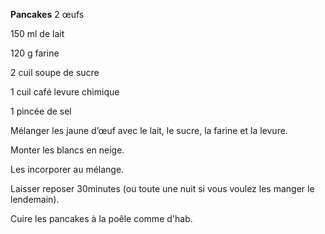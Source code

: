 
**Pancakes**
2 œufs

150 ml de lait

120 g farine

2 cuil soupe de sucre

1 cuil café levure chimique

1 pincée de sel

Mélanger les jaune d’œuf avec le lait, le sucre, la farine et la levure.

Monter les blancs en neige.

Les incorporer au mélange.

Laisser reposer 30minutes (ou toute une nuit si vous voulez les manger le lendemain).

Cuire les pancakes à la poêle comme d'hab.
